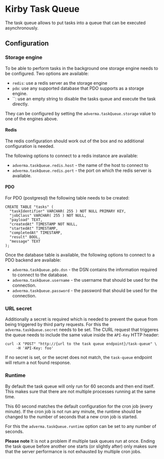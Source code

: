 # Kirby Task Queue
The task queue allows to put tasks into a queue that can be executed
asynchronously.

## Configuration
### Storage engine
To be able to perform tasks in the background one storage engine needs to be
configured. Two options are available:

- `redis`: use a redis server as the storage engine
- `pdo`: use any supported database that PDO supports as a storage engine.
- ``: use an empty string to disable the tasks queue and execute the task directly.

They can be configured by setting the `adverma.taskQueue.storage` value to
one of the engines above.

#### Redis
The redis configuration should work out of the box and no additional
configuration is needed.

The following options to connect to a redis instance are available:

- `adverma.taskQueue.redis.host` - the name of the host to connect to
- `adverma.taskQueue.redis.port` - the port on which the redis server is available.

#### PDO
For PDO (postgresql) the following table needs to be created:

```
CREATE TABLE "tasks" (
  "taskIdentifier" VARCHAR( 255 ) NOT NULL PRIMARY KEY,
  "jobClass" VARCHAR( 255 ) NOT NULL,
  "payload" TEXT,
  "createdAt" TIMESTAMP NOT NULL,
  "startedAt" TIMESTAMP,
  "completedAt" TIMESTAMP,
  "result" BOOL,
  "message" TEXT
);
```

Once the database table is available, the following options to connect to a
PDO backend are available:

- `adverma.taskQueue.pdo.dsn` - the DSN contains the information required to connect
  to the database.
- `adverma.taskQueue.username` - the username that should be used for the connection.
- `adverma.taskQueue.password` - the password that should be used for the connection.


### URL secret
Additionally a secret is required which is needed to prevent the queue from
being triggered by third party requests.
For this the `adverma.taskQueue.secret` needs to be set.
The CURL request that triggeres the queue needs to include the same value
inside the `API-Key` HTTP header:

```
curl -X "POST" "http://{url to the task queue endpoint}/task-queue" \
     -H 'API-Key: foo'
```

If no secret is set, or the secret does not match, the `task-queue` endpoint
will return a not found response.

### Runtime
By default the task queue will only run for 60 seconds and then end itself.
This makes sure that there are not multiple processes running at the same time.

This 60 second matches the default configuration for the cron job (every minute).
If the cron job is not run any minute, the runtime should be changed to the number
of seconds that a new cron job is started.

For this the `adverma.taskQueue.runtime` option can be set to any number of
seconds.

**Please note** It is not a problem if multiple task queues run at once.
Ending the task queue before another one starts (or slightly after) only makes
sure that the server performance is not exhausted by multiple cron jobs.
